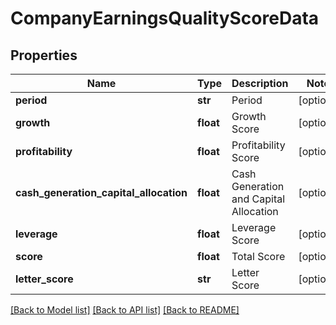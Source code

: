 # CompanyEarningsQualityScoreData

## Properties
Name | Type | Description | Notes
------------ | ------------- | ------------- | -------------
**period** | **str** | Period | [optional] 
**growth** | **float** | Growth Score | [optional] 
**profitability** | **float** | Profitability Score | [optional] 
**cash_generation_capital_allocation** | **float** | Cash Generation and Capital Allocation | [optional] 
**leverage** | **float** | Leverage Score | [optional] 
**score** | **float** | Total Score | [optional] 
**letter_score** | **str** | Letter Score | [optional] 

[[Back to Model list]](../README.md#documentation-for-models) [[Back to API list]](../README.md#documentation-for-api-endpoints) [[Back to README]](../README.md)


